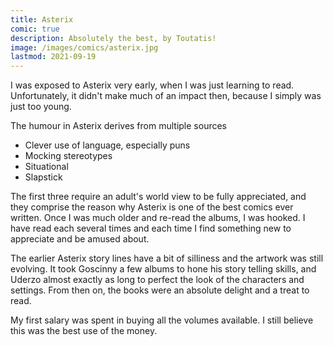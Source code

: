 ```yaml
---
title: Asterix
comic: true
description: Absolutely the best, by Toutatis!
image: /images/comics/asterix.jpg
lastmod: 2021-09-19
---
```


I was exposed to Asterix very early, when I was just learning to read. Unfortunately, it didn't make much of an impact then, because I simply was just too young.

The humour in Asterix derives from  multiple sources
- Clever use of language, especially puns
- Mocking stereotypes
- Situational
- Slapstick

The first three require an adult's world view to be fully appreciated, and they comprise the reason why Asterix is one of the best comics ever written. Once I was much older and re-read the albums, I was hooked. I have read each several times and each time I find something new to appreciate and be amused about.

The earlier Asterix story lines have a bit of silliness and the artwork was still evolving. It took Goscinny a few albums to hone his story telling skills, and Uderzo almost exactly as long to perfect the look of the characters and settings. From then on, the books were an absolute delight and a treat to read.

My first salary was spent in buying all the volumes available. I still believe this was the best use of the money.

